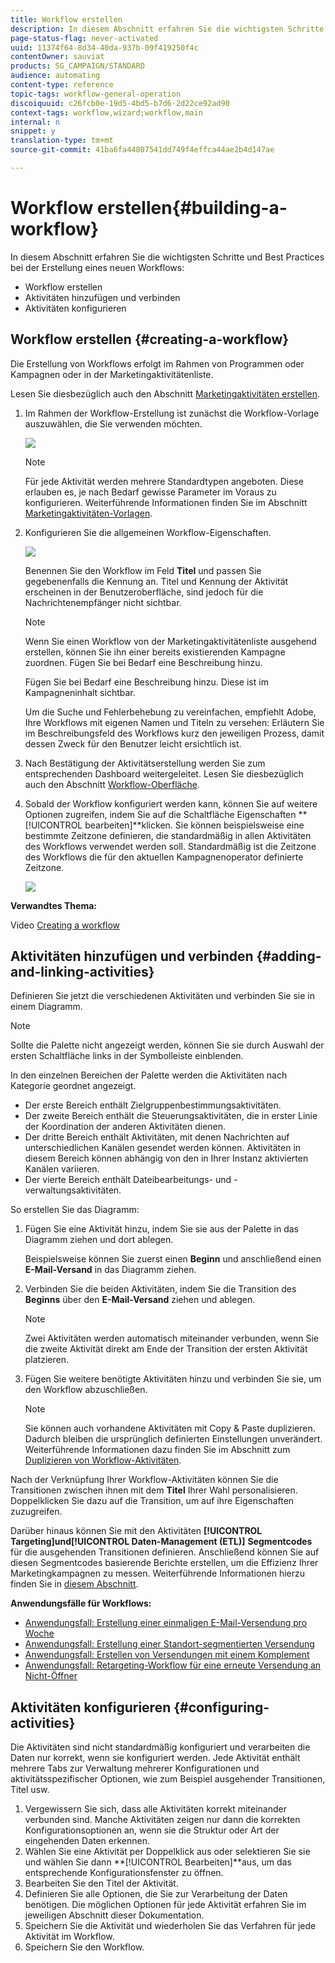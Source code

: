 ```yaml
---
title: Workflow erstellen
description: In diesem Abschnitt erfahren Sie die wichtigsten Schritte und Best Practices bei der Erstellung eines neuen Workflows.
page-status-flag: never-activated
uuid: 11374f64-8d34-40da-937b-09f419250f4c
contentOwner: sauviat
products: SG_CAMPAIGN/STANDARD
audience: automating
content-type: reference
topic-tags: workflow-general-operation
discoiquuid: c26fcb0e-19d5-4bd5-b7d6-2d22ce92ad90
context-tags: workflow,wizard;workflow,main
internal: n
snippet: y
translation-type: tm+mt
source-git-commit: 41ba6fa44807541dd749f4effca44ae2b4d147ae

---
```



# Workflow erstellen{#building-a-workflow}

In diesem Abschnitt erfahren Sie die wichtigsten Schritte und Best Practices bei der Erstellung eines neuen Workflows:

* Workflow erstellen
* Aktivitäten hinzufügen und verbinden
* Aktivitäten konfigurieren

## Workflow erstellen {#creating-a-workflow}

Die Erstellung von Workflows erfolgt im Rahmen von Programmen oder Kampagnen oder in der Marketingaktivitätenliste.

Lesen Sie diesbezüglich auch den Abschnitt [Marketingaktivitäten erstellen](../../start/using/marketing-activities.md#creating-a-marketing-activity).

1. Im Rahmen der Workflow-Erstellung ist zunächst die Workflow-Vorlage auszuwählen, die Sie verwenden möchten.

   ![](assets/workflow_creation_1.png)

   >[!NOTE]
   >
   >Für jede Aktivität werden mehrere Standardtypen angeboten. Diese erlauben es, je nach Bedarf gewisse Parameter im Voraus zu konfigurieren. Weiterführende Informationen finden Sie im Abschnitt [Marketingaktivitäten-Vorlagen](../../start/using/marketing-activity-templates.md).

1. Konfigurieren Sie die allgemeinen Workflow-Eigenschaften.

   ![](assets/workflow_creation_2.png)

   Benennen Sie den Workflow im Feld **Titel** und passen Sie gegebenenfalls die Kennung an. Titel und Kennung der Aktivität erscheinen in der Benutzeroberfläche, sind jedoch für die Nachrichtenempfänger nicht sichtbar.

   >[!NOTE]
   >
   >Wenn Sie einen Workflow von der Marketingaktivitätenliste ausgehend erstellen, können Sie ihn einer bereits existierenden Kampagne zuordnen. Fügen Sie bei Bedarf eine Beschreibung hinzu.

   Fügen Sie bei Bedarf eine Beschreibung hinzu. Diese ist im Kampagneninhalt sichtbar.

   Um die Suche und Fehlerbehebung zu vereinfachen, empfiehlt Adobe, Ihre Workflows mit eigenen Namen und Titeln zu versehen: Erläutern Sie im Beschreibungsfeld des Workflows kurz den jeweiligen Prozess, damit dessen Zweck für den Benutzer leicht ersichtlich ist.

1. Nach Bestätigung der Aktivitätserstellung werden Sie zum entsprechenden Dashboard weitergeleitet. Lesen Sie diesbezüglich auch den Abschnitt [Workflow-Oberfläche](../../automating/using/workflow-interface.md).

1. Sobald der Workflow konfiguriert werden kann, können Sie auf weitere Optionen zugreifen, indem Sie auf die Schaltfläche Eigenschaften **[!UICONTROL bearbeiten]**klicken. Sie können beispielsweise eine bestimmte Zeitzone definieren, die standardmäßig in allen Aktivitäten des Workflows verwendet werden soll. Standardmäßig ist die Zeitzone des Workflows die für den aktuellen Kampagnenoperator definierte Zeitzone.

   ![](assets/workflow_properties.png)

**Verwandtes Thema:**

Video [Creating a workflow](https://docs.adobe.com/content/help/en/campaign-standard/using/managing-processes-and-data/workflow-general-operation/building-a-workflow.html)

## Aktivitäten hinzufügen und verbinden {#adding-and-linking-activities}

Definieren Sie jetzt die verschiedenen Aktivitäten und verbinden Sie sie in einem Diagramm.

>[!NOTE]
>
>Sollte die Palette nicht angezeigt werden, können Sie sie durch Auswahl der ersten Schaltfläche links in der Symbolleiste einblenden.

In den einzelnen Bereichen der Palette werden die Aktivitäten nach Kategorie geordnet angezeigt.

* Der erste Bereich enthält Zielgruppenbestimmungsaktivitäten.
* Der zweite Bereich enthält die Steuerungsaktivitäten, die in erster Linie der Koordination der anderen Aktivitäten dienen.
* Der dritte Bereich enthält Aktivitäten, mit denen Nachrichten auf unterschiedlichen Kanälen gesendet werden können. Aktivitäten in diesem Bereich können abhängig von den in Ihrer Instanz aktivierten Kanälen variieren.
* Der vierte Bereich enthält Dateibearbeitungs- und -verwaltungsaktivitäten.

So erstellen Sie das Diagramm:

1. Fügen Sie eine Aktivität hinzu, indem Sie sie aus der Palette in das Diagramm ziehen und dort ablegen.

   Beispielsweise können Sie zuerst einen **Beginn** und anschließend einen **E-Mail-Versand** in das Diagramm ziehen.

1. Verbinden Sie die beiden Aktivitäten, indem Sie die Transition des **Beginns** über den **E-Mail-Versand** ziehen und ablegen.

   >[!NOTE]
   >
   >Zwei Aktivitäten werden automatisch miteinander verbunden, wenn Sie die zweite Aktivität direkt am Ende der Transition der ersten Aktivität platzieren.

1. Fügen Sie weitere benötigte Aktivitäten hinzu und verbinden Sie sie, um den Workflow abzuschließen.

   >[!NOTE]
   >
   >Sie können auch vorhandene Aktivitäten mit Copy &amp; Paste duplizieren. Dadurch bleiben die ursprünglich definierten Einstellungen unverändert. Weiterführende Informationen dazu finden Sie im Abschnitt zum [Duplizieren von Workflow-Aktivitäten](../../automating/using/workflow-interface.md#duplicating-workflow-activities).

Nach der Verknüpfung Ihrer Workflow-Aktivitäten können Sie die Transitionen zwischen ihnen mit dem **Titel** Ihrer Wahl personalisieren. Doppelklicken Sie dazu auf die Transition, um auf ihre Eigenschaften zuzugreifen.

Darüber hinaus können Sie mit den Aktivitäten **[!UICONTROL Targeting]**und**[!UICONTROL  Daten-Management (ETL)]** **Segmentcodes** für die ausgehenden Transitionen definieren. Anschließend können Sie auf diesen Segmentcodes basierende Berichte erstellen, um die Effizienz Ihrer Marketingkampagnen zu messen. Weiterführende Informationen hierzu finden Sie in [diesem Abschnitt](../../reporting/using/creating-a-report-workflow-segment.md).

**Anwendungsfälle für Workflows:**

* [Anwendungsfall: Erstellung einer einmaligen E-Mail-Versendung pro Woche](../../automating/using/workflow-weekly-offer.md)
* [Anwendungsfall: Erstellung einer Standort-segmentierten Versendung](../../automating/using/workflow-segmentation-location.md)
* [Anwendungsfall: Erstellen von Versendungen mit einem Komplement](../../automating/using/workflow-created-query-with-complement.md)
* [Anwendungsfall: Retargeting-Workflow für eine erneute Versendung an Nicht-Öffner](../../automating/using/workflow-cross-channel-retargeting.md)

## Aktivitäten konfigurieren {#configuring-activities}

Die Aktivitäten sind nicht standardmäßig konfiguriert und verarbeiten die Daten nur korrekt, wenn sie konfiguriert werden. Jede Aktivität enthält mehrere Tabs zur Verwaltung mehrerer Konfigurationen und aktivitätsspezifischer Optionen, wie zum Beispiel ausgehender Transitionen, Titel usw.

1. Vergewissern Sie sich, dass alle Aktivitäten korrekt miteinander verbunden sind. Manche Aktivitäten zeigen nur dann die korrekten Konfigurationsoptionen an, wenn sie die Struktur oder Art der eingehenden Daten erkennen.
1. Wählen Sie eine Aktivität per Doppelklick aus oder selektieren Sie sie und wählen Sie dann **[!UICONTROL Bearbeiten]**aus, um das entsprechende Konfigurationsfenster zu öffnen.
1. Bearbeiten Sie den Titel der Aktivität.
1. Definieren Sie alle Optionen, die Sie zur Verarbeitung der Daten benötigen. Die möglichen Optionen für jede Aktivität erfahren Sie im jeweiligen Abschnitt dieser Dokumentation.
1. Speichern Sie die Aktivität und wiederholen Sie das Verfahren für jede Aktivität im Workflow.
1. Speichern Sie den Workflow.
